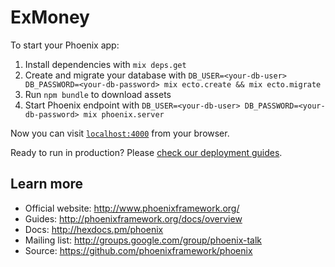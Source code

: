 # ExMoney

To start your Phoenix app:

  1. Install dependencies with `mix deps.get`
  2. Create and migrate your database with `DB_USER=<your-db-user> DB_PASSWORD=<your-db-password> mix ecto.create && mix ecto.migrate`
  3. Run `npm bundle` to download assets
  4. Start Phoenix endpoint with `DB_USER=<your-db-user> DB_PASSWORD=<your-db-password> mix phoenix.server`

Now you can visit [`localhost:4000`](http://localhost:4000) from your browser.

Ready to run in production? Please [check our deployment guides](http://www.phoenixframework.org/docs/deployment).

## Learn more

  * Official website: http://www.phoenixframework.org/
  * Guides: http://phoenixframework.org/docs/overview
  * Docs: http://hexdocs.pm/phoenix
  * Mailing list: http://groups.google.com/group/phoenix-talk
  * Source: https://github.com/phoenixframework/phoenix
